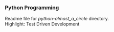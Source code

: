 ### Python Programming
Readme file for *python-almost_a_circle* directory.  
Highlight: Test Driven Development
